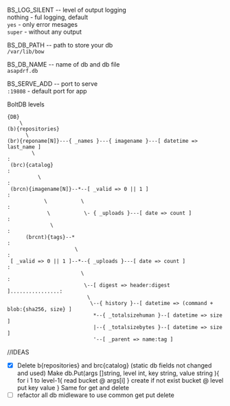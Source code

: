 BS_LOG_SILENT -- level of output logging  
nothing - ful logging, default  
`yes`   - only error mesages  
`super` - without any output  

BS_DB_PATH -- path to store your db  
  `/var/lib/bow`  

BS_DB_NAME -- name of db and db file  
  `asapdrf.db`

BS_SERVE_ADD -- port to serve  
  `:19808` - default port for app  

BoltDB levels
```
{DB}
    \  
(b){repositories}
      \
(br){reponame[N]}---{ _names }---{ imagename }---[ datetime => last_name ]
        \                                                              :
 (brc){catalog}                                                        :
          \                                                            :
 (brcn){imagename[N]}--*--[ _valid => 0 || 1 ]                         :
            \           \                                              :
             \           \- { _uploads }---[ date => count ]           :
              \                                                        :
      (brcnt){tags}--*                                                 :
                      \                                                :
 [ _valid => 0 || 1 ]--*--{ _uploads }---[ date => count ]             :
                        \                                              :
                         \--[ digest => header:digest ]................:
                          \
                           \--{ history }--[ datetime => (command + blob:{sha256, size} ]
                            *--{ _totalsizehuman }--[ datetime => size ]
                            |--{ _totalsizebytes }--[ datetime => size ]
                            '--[ _parent => name:tag ]
```

//IDEAS  
- [x] Delete b{repositories} and brc{catalog} (static db fields not changed and used)
Make db.Put(args []string, level int, key string, value string ){
  for i 1 to level-1{
    read bucket @ args[i]
  }
  create if not exist bucket @ level
  put key value
}
Same for get and delete
- [ ] refactor all db midleware to use common get put delete
